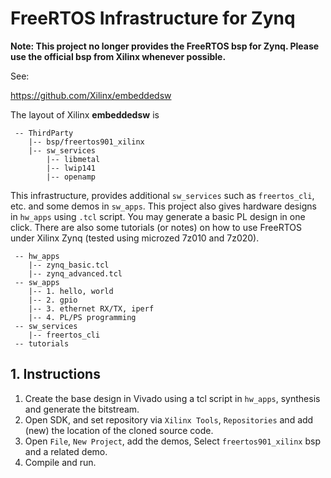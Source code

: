 # FreeRTOS Infrastructure for Zynq

**Note: This project no longer provides the FreeRTOS bsp for Zynq. Please use the official bsp from Xilinx whenever possible.**

See:

https://github.com/Xilinx/embeddedsw

The layout of Xilinx **embeddedsw** is

```
 -- ThirdParty
    |-- bsp/freertos901_xilinx
    |-- sw_services
        |-- libmetal
        |-- lwip141
        |-- openamp
```

This infrastructure, provides additional `sw_services` such as `freertos_cli`, etc. and some demos in `sw_apps`. This project also gives hardware designs in `hw_apps` using `.tcl` script. You may generate a basic PL design in one click. There are also some tutorials (or notes) on how to use FreeRTOS under Xilinx Zynq (tested using microzed 7z010 and 7z020).

```
 -- hw_apps
    |-- zynq_basic.tcl
    |-- zynq_advanced.tcl
 -- sw_apps
    |-- 1. hello, world
    |-- 2. gpio
    |-- 3. ethernet RX/TX, iperf
    |-- 4. PL/PS programming
 -- sw_services
    |-- freertos_cli
 -- tutorials
```

## 1. Instructions

1. Create the base design in Vivado using a tcl script in `hw_apps`, synthesis and generate the bitstream.
2. Open SDK, and set repository via `Xilinx Tools`, `Repositories` and add (new) the location of the cloned source code.
3. Open `File`, `New Project`, add the demos, Select `freertos901_xilinx` bsp and a related demo.
4. Compile and run.

